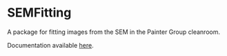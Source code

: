 # SEMFitting

A package for fitting images from the SEM in the Painter Group cleanroom.

Documentation available [here](https://ajkeller.github.io/SEMFitting.jl/).
